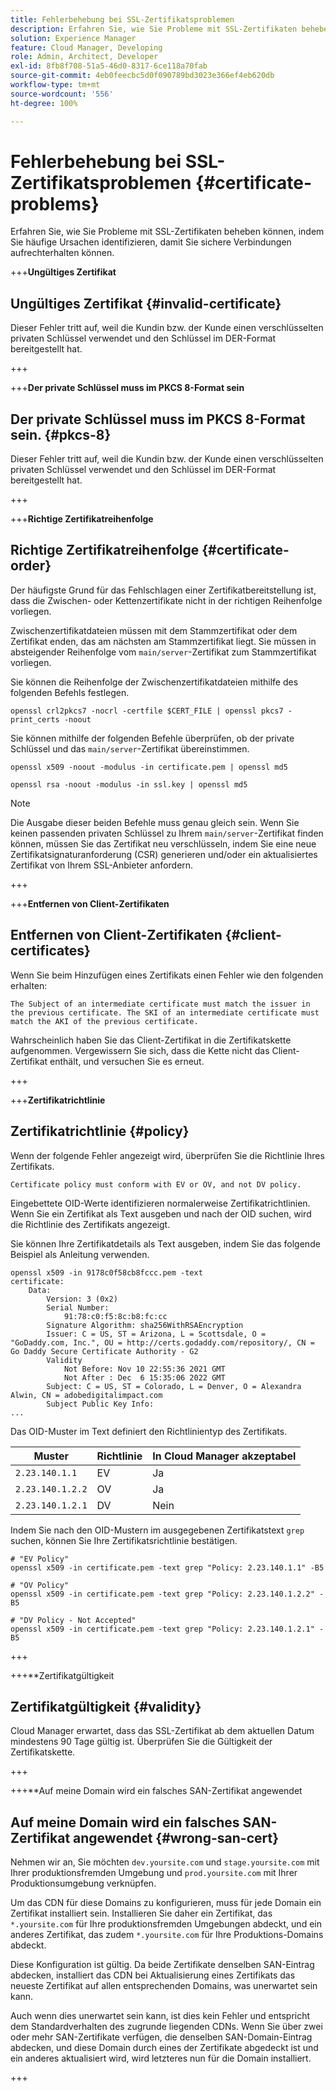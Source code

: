 ```yaml
---
title: Fehlerbehebung bei SSL-Zertifikatsproblemen
description: Erfahren Sie, wie Sie Probleme mit SSL-Zertifikaten beheben können, indem Sie häufige Ursachen identifizieren, damit Sie sichere Verbindungen aufrechterhalten können.
solution: Experience Manager
feature: Cloud Manager, Developing
role: Admin, Architect, Developer
exl-id: 8fb8f708-51a5-46d0-8317-6ce118a70fab
source-git-commit: 4eb0feecbc5d0f090789bd3023e366ef4eb620db
workflow-type: tm+mt
source-wordcount: '556'
ht-degree: 100%

---
```


# Fehlerbehebung bei SSL-Zertifikatsproblemen {#certificate-problems}

Erfahren Sie, wie Sie Probleme mit SSL-Zertifikaten beheben können, indem Sie häufige Ursachen identifizieren, damit Sie sichere Verbindungen aufrechterhalten können.

+++**Ungültiges Zertifikat**

## Ungültiges Zertifikat {#invalid-certificate}

Dieser Fehler tritt auf, weil die Kundin bzw. der Kunde einen verschlüsselten privaten Schlüssel verwendet und den Schlüssel im DER-Format bereitgestellt hat.

+++

+++**Der private Schlüssel muss im PKCS 8-Format sein**

## Der private Schlüssel muss im PKCS 8-Format sein. {#pkcs-8}

Dieser Fehler tritt auf, weil die Kundin bzw. der Kunde einen verschlüsselten privaten Schlüssel verwendet und den Schlüssel im DER-Format bereitgestellt hat.

+++

+++**Richtige Zertifikatreihenfolge**

## Richtige Zertifikatreihenfolge {#certificate-order}

Der häufigste Grund für das Fehlschlagen einer Zertifikatbereitstellung ist, dass die Zwischen- oder Kettenzertifikate nicht in der richtigen Reihenfolge vorliegen.

Zwischenzertifikatdateien müssen mit dem Stammzertifikat oder dem Zertifikat enden, das am nächsten am Stammzertifikat liegt. Sie müssen in absteigender Reihenfolge vom `main/server`-Zertifikat zum Stammzertifikat vorliegen.

Sie können die Reihenfolge der Zwischenzertifikatdateien mithilfe des folgenden Befehls festlegen.

```shell
openssl crl2pkcs7 -nocrl -certfile $CERT_FILE | openssl pkcs7 -print_certs -noout
```

Sie können mithilfe der folgenden Befehle überprüfen, ob der private Schlüssel und das `main/server`-Zertifikat übereinstimmen.

```shell
openssl x509 -noout -modulus -in certificate.pem | openssl md5
```

```shell
openssl rsa -noout -modulus -in ssl.key | openssl md5
```

>[!NOTE]
>
>Die Ausgabe dieser beiden Befehle muss genau gleich sein. Wenn Sie keinen passenden privaten Schlüssel zu Ihrem `main/server`-Zertifikat finden können, müssen Sie das Zertifikat neu verschlüsseln, indem Sie eine neue Zertifikatsignaturanforderung (CSR) generieren und/oder ein aktualisiertes Zertifikat von Ihrem SSL-Anbieter anfordern.

+++

+++**Entfernen von Client-Zertifikaten**

## Entfernen von Client-Zertifikaten {#client-certificates}

Wenn Sie beim Hinzufügen eines Zertifikats einen Fehler wie den folgenden erhalten:

```text
The Subject of an intermediate certificate must match the issuer in the previous certificate. The SKI of an intermediate certificate must match the AKI of the previous certificate.
```

Wahrscheinlich haben Sie das Client-Zertifikat in die Zertifikatskette aufgenommen. Vergewissern Sie sich, dass die Kette nicht das Client-Zertifikat enthält, und versuchen Sie es erneut.

+++

+++**Zertifikatrichtlinie**

## Zertifikatrichtlinie {#policy}

Wenn der folgende Fehler angezeigt wird, überprüfen Sie die Richtlinie Ihres Zertifikats.

```text
Certificate policy must conform with EV or OV, and not DV policy.
```

Eingebettete OID-Werte identifizieren normalerweise Zertifikatrichtlinien. Wenn Sie ein Zertifikat als Text ausgeben und nach der OID suchen, wird die Richtlinie des Zertifikats angezeigt.

Sie können Ihre Zertifikatdetails als Text ausgeben, indem Sie das folgende Beispiel als Anleitung verwenden.

```text
openssl x509 -in 9178c0f58cb8fccc.pem -text
certificate:
    Data:
        Version: 3 (0x2)
        Serial Number:
            91:78:c0:f5:8c:b8:fc:cc
        Signature Algorithm: sha256WithRSAEncryption
        Issuer: C = US, ST = Arizona, L = Scottsdale, O = "GoDaddy.com, Inc.", OU = http://certs.godaddy.com/repository/, CN = Go Daddy Secure Certificate Authority - G2
        Validity
            Not Before: Nov 10 22:55:36 2021 GMT
            Not After : Dec  6 15:35:06 2022 GMT
        Subject: C = US, ST = Colorado, L = Denver, O = Alexandra Alwin, CN = adobedigitalimpact.com
        Subject Public Key Info:
...
```

Das OID-Muster im Text definiert den Richtlinientyp des Zertifikats.

| Muster | Richtlinie | In Cloud Manager akzeptabel |
|---|---|---|
| `2.23.140.1.1` | EV | Ja |
| `2.23.140.1.2.2` | OV | Ja |
| `2.23.140.1.2.1` | DV | Nein |

Indem Sie nach den OID-Mustern im ausgegebenen Zertifikatstext `grep` suchen, können Sie Ihre Zertifikatsrichtlinie bestätigen.

```shell
# "EV Policy"
openssl x509 -in certificate.pem -text grep "Policy: 2.23.140.1.1" -B5

# "OV Policy"
openssl x509 -in certificate.pem -text grep "Policy: 2.23.140.1.2.2" -B5

# "DV Policy - Not Accepted"
openssl x509 -in certificate.pem -text grep "Policy: 2.23.140.1.2.1" -B5
```
+++

+++**Zertifikatgültigkeit

## Zertifikatgültigkeit {#validity}

Cloud Manager erwartet, dass das SSL-Zertifikat ab dem aktuellen Datum mindestens 90 Tage gültig ist. Überprüfen Sie die Gültigkeit der Zertifikatskette.

+++

+++**Auf meine Domain wird ein falsches SAN-Zertifikat angewendet

## Auf meine Domain wird ein falsches SAN-Zertifikat angewendet {#wrong-san-cert}

Nehmen wir an, Sie möchten `dev.yoursite.com` und `stage.yoursite.com` mit Ihrer produktionsfremden Umgebung und `prod.yoursite.com` mit Ihrer Produktionsumgebung verknüpfen.

Um das CDN für diese Domains zu konfigurieren, muss für jede Domain ein Zertifikat installiert sein. Installieren Sie daher ein Zertifikat, das `*.yoursite.com` für Ihre produktionsfremden Umgebungen abdeckt, und ein anderes Zertifikat, das zudem `*.yoursite.com` für Ihre Produktions-Domains abdeckt.

Diese Konfiguration ist gültig. Da beide Zertifikate denselben SAN-Eintrag abdecken, installiert das CDN bei Aktualisierung eines Zertifikats das neueste Zertifikat auf allen entsprechenden Domains, was unerwartet sein kann.

Auch wenn dies unerwartet sein kann, ist dies kein Fehler und entspricht dem Standardverhalten des zugrunde liegenden CDNs. Wenn Sie über zwei oder mehr SAN-Zertifikate verfügen, die denselben SAN-Domain-Eintrag abdecken, und diese Domain durch eines der Zertifikate abgedeckt ist und ein anderes aktualisiert wird, wird letzteres nun für die Domain installiert.

+++
